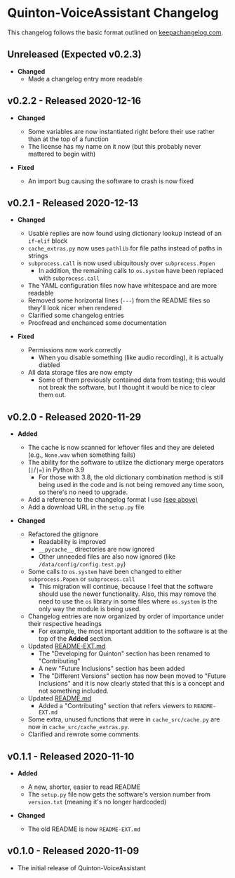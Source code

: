 # Quinton-VoiceAssistant Changelog

This changelog follows the basic format outlined on [keepachangelog.com](https://keepachangelog.com/en/1.0.0).

## Unreleased (Expected v0.2.3)

* **Changed**
  * Made a changelog entry more readable

## v0.2.2 - Released 2020-12-16

* **Changed**
  * Some variables are now instantiated right before their use rather than at the top of a
    function
  * The license has my name on it now (but this probably never mattered to begin with)

* **Fixed**
  * An import bug causing the software to crash is now fixed

## v0.2.1 - Released 2020-12-13

* **Changed**
  * Usable replies are now found using dictionary lookup instead of an `if`-`elif` block
  * `cache_extras.py` now uses `pathlib` for file paths instead of paths in strings
  * `subprocess.call` is now used ubiquitously over `subprocess.Popen`
    * In addition, the remaining calls to `os.system` have been replaced with `subprocess.call`
  * The YAML configuration files now have whitespace and are more readable
  * Removed some horizontal lines (`---`) from the README files so they'll look nicer when rendered
  * Clarified some changelog entries
  * Proofread and enchanced some documentation

* **Fixed**
  * Permissions now work correctly
    * When you disable something (like audio recording), it is actually diabled
  * All data storage files are now empty
    * Some of them previously contained data from testing; this would not break the software,
      but I thought it would be nice to clear them out.

## v0.2.0 - Released 2020-11-29

* **Added**
  * The cache is now scanned for leftover files and they are deleted (e.g., `None.wav` when something fails)
  * The ability for the software to utilize the dictionary merge operators (`|`/`|=`) in Python 3.9
    * For those with 3.8, the old dictionary combination method is still being used in the
      code and is not being removed any time soon, so there's no need to upgrade.
  * Add a reference to the changelog format I use [(see above)](#quinton-voiceassistant-changelog)
  * Add a download URL in the `setup.py` file

* **Changed**
  * Refactored the gitignore
    * Readability is improved
    * `__pycache__` directories are now ignored
    * Other unneeded files are also now ignored (like `/data/config/config.test.py`)
  * Some calls to `os.system` have been changed to either `subprocess.Popen` or `subprocess.call`
    * This migration will continue, because I feel that the software should use the newer functionality.
      Also, this may remove the need to use the `os` library in some files where `os.system` is the only
      way the module is being used.
  * Changelog entries are now organized by order of importance under their respective headings
    * For example, the most important addition to the software is at the top of the **Added** section.
  * Updated [README-EXT.md](README-EXT.md)
    * The "Developing for Quinton" section has been renamed to "Contributing"
    * A new "Future Inclusions" section has been added
    * The "Different Versions" section has now been moved to "Future Inclusions" and it is now clearly
      stated that this is a concept and not something included.
  * Updated [README.md](README.md)
    * Added a "Contributing" section that refers viewers to `README-EXT.md`
  * Some extra, unused functions that were in `cache_src/cache.py` are now in `cache_src/cache_extras.py`.
  * Clarified and rewrote some comments

## v0.1.1 - Released 2020-11-10

* **Added**
  * A new, shorter, easier to read README
  * The `setup.py` file now gets the software's version number from `version.txt` (meaning it's no longer hardcoded)

* **Changed**
  * The old README is now `README-EXT.md`

## v0.1.0 - Released 2020-11-09

* The initial release of Quinton-VoiceAssistant
